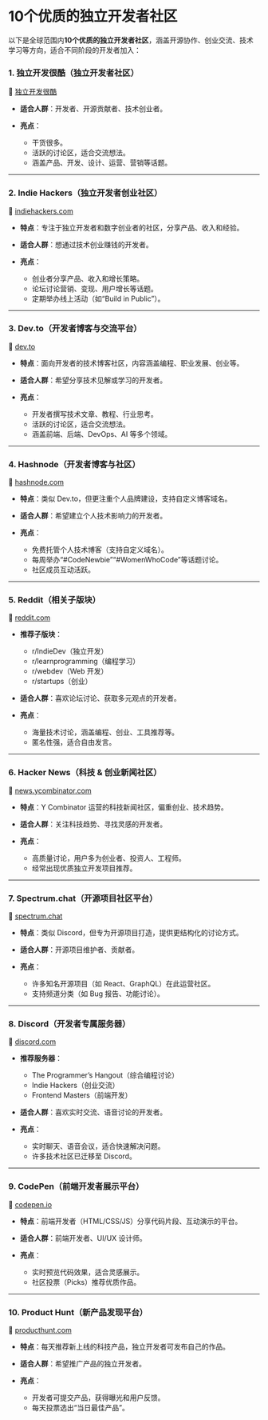 # 10个优质的独立开发者社区


以下是全球范围内 ​**10个优质的独立开发者社区**，涵盖开源协作、创业交流、技术学习等方向，适合不同阶段的开发者加入：



### ​**1. 独立开发很酷**（独立开发者社区）

🔗 [独立开发很酷](https://www.solodev.cool/ "独立开发很酷")

-   ​**适合人群**​：开发者、开源贡献者、技术创业者。

-   ​**亮点**​：

    -   干货很多。
    -   活跃的讨论区，适合交流想法。
    -   涵盖产品、开发、设计、运营、营销等话题。

* * *

### ​**2. Indie Hackers**​（独立开发者创业社区）

🔗 [indiehackers.com](https://www.indiehackers.com/ "indiehackers.com")

-   ​**特点**​：专注于独立开发者和数字创业者的社区，分享产品、收入和经验。

-   ​**适合人群**​：想通过技术创业赚钱的开发者。

-   ​**亮点**​：

    -   创业者分享产品、收入和增长策略。
    -   论坛讨论营销、变现、用户增长等话题。
    -   定期举办线上活动（如“Build in Public”）。

* * *

### ​**3. Dev.to**​（开发者博客与交流平台）

🔗 [dev.to](https://dev.to/ "dev.to")

-   ​**特点**​：面向开发者的技术博客社区，内容涵盖编程、职业发展、创业等。

-   ​**适合人群**​：希望分享技术见解或学习的开发者。

-   ​**亮点**​：

    -   开发者撰写技术文章、教程、行业思考。
    -   活跃的讨论区，适合交流想法。
    -   涵盖前端、后端、DevOps、AI 等多个领域。

* * *

### ​**4. Hashnode**​（开发者博客与社区）

🔗 [hashnode.com](https://hashnode.com/ "hashnode.com")

-   ​**特点**​：类似 Dev.to，但更注重个人品牌建设，支持自定义博客域名。

-   ​**适合人群**​：希望建立个人技术影响力的开发者。

-   ​**亮点**​：

    -   免费托管个人技术博客（支持自定义域名）。
    -   每周举办“#CodeNewbie”“#WomenWhoCode”等话题讨论。
    -   社区成员互动活跃。

* * *

### ​**5. Reddit（相关子版块）​**​

🔗 [reddit.com](https://www.reddit.com/ "reddit.com")

-   ​**推荐子版块**​：

    -   r/IndieDev（独立开发）
    -   r/learnprogramming（编程学习）
    -   r/webdev（Web 开发）
    -   r/startups（创业）

-   ​**适合人群**​：喜欢论坛讨论、获取多元观点的开发者。

-   ​**亮点**​：

    -   海量技术讨论，涵盖编程、创业、工具推荐等。
    -   匿名性强，适合自由发言。

* * *

### ​**6. Hacker News**​（科技 & 创业新闻社区）

🔗 [news.ycombinator.com](https://news.ycombinator.com/ "news.ycombinator.com")

-   ​**特点**​：Y Combinator 运营的科技新闻社区，偏重创业、技术趋势。

-   ​**适合人群**​：关注科技趋势、寻找灵感的开发者。

-   ​**亮点**​：

    -   高质量讨论，用户多为创业者、投资人、工程师。
    -   经常出现优质独立开发项目推荐。

* * *

### ​**7. Spectrum.chat**​（开源项目社区平台）

🔗 [spectrum.chat](https://spectrum.chat/ "spectrum.chat")

-   ​**特点**​：类似 Discord，但专为开源项目打造，提供更结构化的讨论方式。

-   ​**适合人群**​：开源项目维护者、贡献者。

-   ​**亮点**​：

    -   许多知名开源项目（如 React、GraphQL）在此运营社区。
    -   支持频道分类（如 Bug 报告、功能讨论）。

* * *

### ​**8. Discord（开发者专属服务器）​**​

🔗 [discord.com](https://discord.com/ "discord.com")

-   ​**推荐服务器**​：

    -   The Programmer’s Hangout（综合编程讨论）
    -   Indie Hackers（创业交流）
    -   Frontend Masters（前端开发）

-   ​**适合人群**​：喜欢实时交流、语音讨论的开发者。

-   ​**亮点**​：

    -   实时聊天、语音会议，适合快速解决问题。
    -   许多技术社区已迁移至 Discord。

* * *

### ​**9. CodePen**​（前端开发者展示平台）

🔗 [codepen.io](https://codepen.io/ "codepen.io")

-   ​**特点**​：前端开发者（HTML/CSS/JS）分享代码片段、互动演示的平台。

-   ​**适合人群**​：前端开发者、UI/UX 设计师。

-   ​**亮点**​：

    -   实时预览代码效果，适合灵感展示。
    -   社区投票（Picks）推荐优质作品。

* * *

### ​**10. Product Hunt**​（新产品发现平台）

🔗 [producthunt.com](https://www.producthunt.com/ "producthunt.com")

-   ​**特点**​：每天推荐新上线的科技产品，独立开发者可发布自己的作品。

-   ​**适合人群**​：希望推广产品的独立开发者。

-   ​**亮点**​：

    -   开发者可提交产品，获得曝光和用户反馈。
    -   每天投票选出“当日最佳产品”。

​
